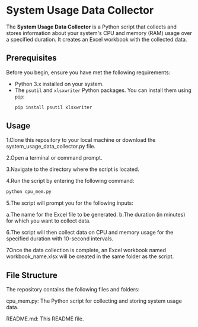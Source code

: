 # System Usage Data Collector

The **System Usage Data Collector** is a Python script that collects and stores information about your system's CPU and memory (RAM) usage over a specified duration. It creates an Excel workbook with the collected data.


## Prerequisites

Before you begin, ensure you have met the following requirements:

- Python 3.x installed on your system.
- The `psutil` and `xlsxwriter` Python packages. You can install them using `pip`:
  ```bash
  pip install psutil xlsxwriter

## Usage
1.Clone this repository to your local machine or download the system_usage_data_collector.py file.

2.Open a terminal or command prompt.

3.Navigate to the directory where the script is located.

4.Run the script by entering the following command:
```bash
python cpu_mem.py
```

5.The script will prompt you for the following inputs:

a.The name for the Excel file to be generated.
b.The duration (in minutes) for which you want to collect data.

6.The script will then collect data on CPU and memory usage for the specified duration with 10-second intervals.

7Once the data collection is complete, an Excel workbook named workbook_name.xlsx will be created in the same folder as the script.
  
## File Structure
The repository contains the following files and folders:

cpu_mem.py: The Python script for collecting and storing system usage data.

README.md: This README file.

